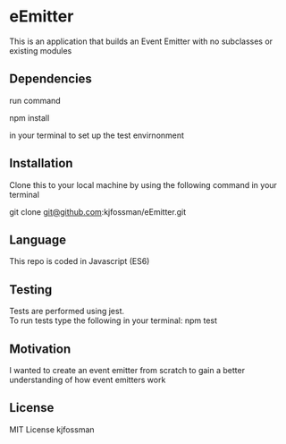 # eEmitter
This is an application that builds an Event Emitter with no subclasses or existing modules

## Dependencies 
run command
    
npm install

in your terminal to set up the test envirnonment 

## Installation
Clone this to your local machine by using the following command in your terminal

git clone git@github.com:kjfossman/eEmitter.git

## Language
This repo is coded in Javascript (ES6)  

## Testing
Tests are performed using jest.  
    To run tests type the following in your terminal:
    npm test

## Motivation
I wanted to create an event emitter from scratch to gain a better understanding of 
how event emitters work 

## License 
MIT License kjfossman
